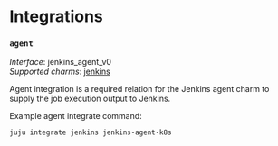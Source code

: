 # Integrations

### `agent`


_Interface_: jenkins_agent_v0  
_Supported charms_: [jenkins](https://charmhub.io/jenkins)

Agent integration is a required relation for the Jenkins agent charm to supply the job execution output to Jenkins.

Example agent integrate command: 
```
juju integrate jenkins jenkins-agent-k8s
```